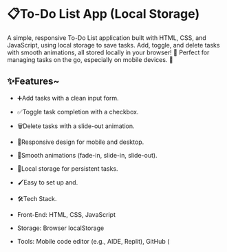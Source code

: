 # 📋To-Do List App (Local Storage)

  A simple, responsive To-Do List application built with HTML, CSS, and JavaScript, using local storage to save tasks. Add, toggle, and delete tasks with smooth animations, all stored locally in your browser! 🚀 Perfect for managing tasks on the go, especially on mobile devices. 📱

## ✨Features~

  - ➕Add tasks with a clean input form.
  - ✅Toggle task completion with a checkbox.
  - 🗑️Delete tasks with a slide-out animation.
  - 📱Responsive design for mobile and desktop.
  - 🎨Smooth animations (fade-in, slide-in, slide-out).
  - 💾Local storage for persistent tasks.
  - 🖌️Easy to set up and.
  - 🛠️Tech Stack.

- Front-End: HTML, CSS, JavaScript
- Storage: Browser localStorage
- Tools: Mobile code editor (e.g., AIDE, Replit), GitHub (
